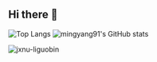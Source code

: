 ## Hi there 👋
![Top Langs](https://github-readme-stats.vercel.app/api/top-langs/?username=jxnu-liguobin&hide=jupyter%20notebook,javascript,java,html)
![mingyang91's GitHub stats](https://github-readme-stats.vercel.app/api?username=jxnu-liguobin&show=reviews,discussions_started,discussions_answered,prs_merged,prs_merged_percentage)

<p align="left"> <img src="https://komarev.com/ghpvc/?username=jxnu-liguobin&label=Profile%20views&color=0e75b6&style=flat" alt="jxnu-liguobin" /> </p>
